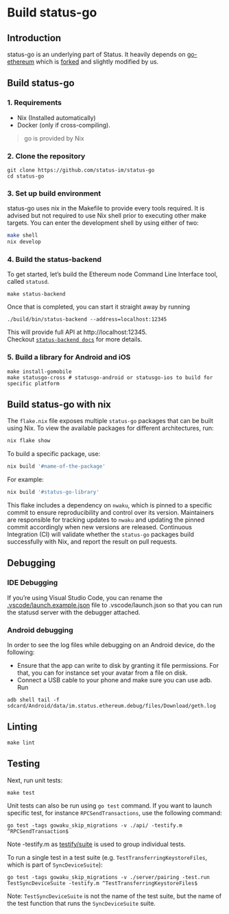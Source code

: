 # Build status-go

## Introduction

status-go is an underlying part of Status. It heavily depends on [go-ethereum](https://github.com/ethereum/go-ethereum/) which is [forked](https://github.com/status-im/go-ethereum) and slightly modified by us.

## Build status-go

### 1. Requirements

* Nix (Installed automatically)
* Docker (only if cross-compiling).

> go is provided by Nix

### 2. Clone the repository

```shell
git clone https://github.com/status-im/status-go
cd status-go
```

### 3. Set up build environment

status-go uses nix in the Makefile to provide every tools required. It is advised but not required to use Nix shell prior to executing other make targets.
You can enter the development shell by using either of two:
```bash
make shell
nix develop
```

### 4. Build the status-backend

To get started, let’s build the Ethereum node Command Line Interface tool, called `statusd`.

```shell
make status-backend
```

Once that is completed, you can start it straight away by running
```shell
./build/bin/status-backend --address=localhost:12345
```

This will provide full API at http://localhost:12345. \
Checkout [`status-backend docs`](../cmd/status-backend/README.md) for more details.

### 5. Build a library for Android and iOS

```shell
make install-gomobile
make statusgo-cross # statusgo-android or statusgo-ios to build for specific platform
```

## Build status-go with nix

The `flake.nix` file exposes multiple `status-go` packages that can be built using Nix. To view the available packages for different architectures, run:
```bash
nix flake show
```
To build a specific package, use:
```bash
nix build '#name-of-the-package'
```
For example:
```bash
nix build '#status-go-library'
```
This flake includes a dependency on `nwaku`, which is pinned to a specific commit to ensure reproducibility and control over its version.
Maintainers are responsible for tracking updates to `nwaku` and updating the pinned commit accordingly when new versions are released.
Continuous Integration (CI) will validate whether the `status-go` packages build successfully with Nix, and report the result on pull requests.

## Debugging

### IDE Debugging

If you’re using Visual Studio Code, you can rename the [.vscode/launch.example.json](https://github.com/status-im/status-go/blob/develop/.vscode/launch.example.json) file to .vscode/launch.json so that you can run the statusd server with the debugger attached.

### Android debugging

In order to see the log files while debugging on an Android device, do the following:

* Ensure that the app can write to disk by granting it file permissions. For that, you can for instance set your avatar from a file on disk.
* Connect a USB cable to your phone and make sure you can use adb.
Run

```shell
adb shell tail -f sdcard/Android/data/im.status.ethereum.debug/files/Download/geth.log
```

## Linting

```shell
make lint
```

## Testing

Next, run unit tests:

```shell
make test
```

Unit tests can also be run using `go test` command. If you want to launch specific test, for instance `RPCSendTransactions`, use the following command:

```shell
go test -tags gowaku_skip_migrations -v ./api/ -testify.m ^RPCSendTransaction$
```

Note -testify.m as [testify/suite](https://godoc.org/github.com/stretchr/testify/suite) is used to group individual tests.

To run a single test in a test suite (e.g. `TestTransferringKeystoreFiles`, which is part of `SyncDeviceSuite`):
```shell
go test -tags gowaku_skip_migrations -v ./server/pairing -test.run TestSyncDeviceSuite -testify.m ^TestTransferringKeystoreFiles$
```

Note: `TestSyncDeviceSuite` is not the name of the test suite, but the name of the test function that runs the `SyncDeviceSuite` suite.
